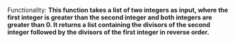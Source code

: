 Functionality: **This function takes a list of two integers as input, where the first integer is greater than the second integer and both integers are greater than 0. It returns a list containing the divisors of the second integer followed by the divisors of the first integer in reverse order.**